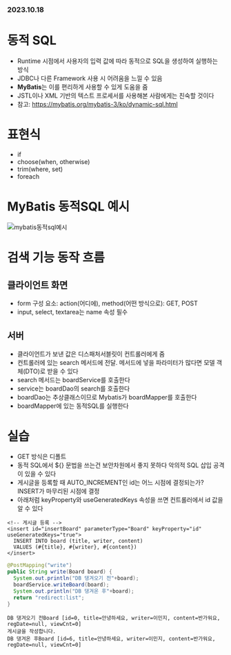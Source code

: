 ### 2023.10.18

# 동적 SQL
- Runtime 시점에서 사용자의 입력 값에 따라 동적으로 SQL을 생성하여 실행하는 방식
- JDBC나 다른 Framework 사용 시 어려움을 느낄 수 있음
- **MyBatis**는 이를 편리하게 사용할 수 있게 도움을 줌
- JSTL이나 XML 기반의 텍스트 프로세서를 사용해본 사람에게는 친숙할 것이다    
- 참고: https://mybatis.org/mybatis-3/ko/dynamic-sql.html

# 표현식
- if
- choose(when, otherwise)
- trim(where, set)
- foreach

# MyBatis 동적SQL 예시
![mybatis동적sql예시](https://github.com/namoo1818/TIL/assets/50236187/abea9b05-3abb-4320-95a1-2eafef60d403)

# 검색 기능 동작 흐름
## 클라이언트 화면
- form 구성 요소: action(어디에), method(어떤 방식으로): GET, POST
- input, select, textarea는 name 속성 필수

## 서버
- 클라이언트가 보낸 값은 디스패처서블릿이 컨트롤러에게 줌
- 컨트롤러에 있는 search 메서드에 전달. 메서드에 넣을 파라미터가 많다면 모델 객체(DTO)로 받을 수 있다
- search 메서드는 boardService를 호출한다
- service는 boardDao의 search를 호출한다
- boardDao는 추상클래스이므로 Mybatis가 boardMapper를 호출한다
- boardMapper에 있는 동적SQL를 실행한다

# 실습
- GET 방식은 디폴트
- 동적 SQL에서 ${} 문법을 쓰는건 보안차원에서 좋지 못하다 악의적 SQL 삽입 공격이 있을 수 있다
- 게시글을 등록할 때 AUTO_INCREMENT인 id는 어느 시점에 결정되는가? INSERT가 마무리된 시점에 결정
- 아래처럼 keyProperty와 useGeneratedKeys 속성을 쓰면 컨트롤러에서 id 값을 알 수 있다
```
<!-- 게시글 등록 -->
<insert id="insertBoard" parameterType="Board" keyProperty="id" useGeneratedKeys="true">
  INSERT INTO board (title, writer, content)
  VALUES (#{title}, #{writer}, #{content})
</insert>
```
```java
@PostMapping("write")
public String write(Board board) {
  System.out.println("DB 댕겨오기 전"+board);
  boardService.writeBoard(board);
  System.out.println("DB 댕겨온 후"+board);
  return "redirect:list";
}
```
```
DB 댕겨오기 전Board [id=0, title=안녕하세요, writer=이민지, content=반가워요, regDate=null, viewCnt=0]
게시글을 작성합니다.
DB 댕겨온 후Board [id=6, title=안녕하세요, writer=이민지, content=반가워요, regDate=null, viewCnt=0]
```

